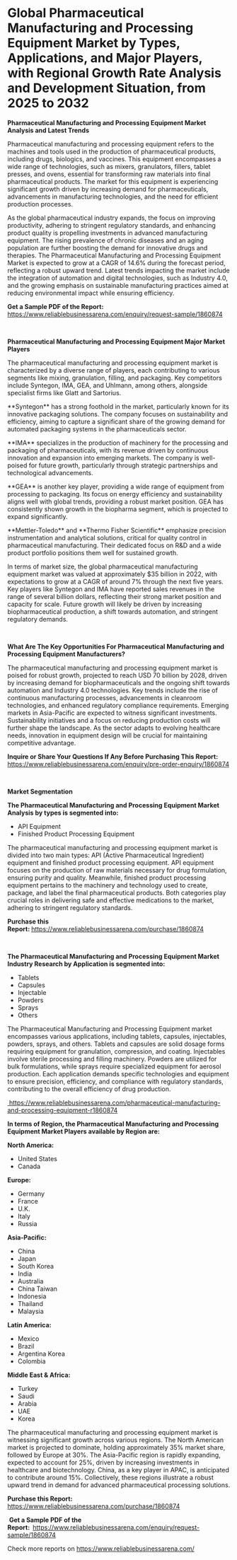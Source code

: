 <p><h1>Global Pharmaceutical Manufacturing and Processing Equipment Market by Types, Applications, and Major Players, with Regional Growth Rate Analysis and Development Situation, from 2025 to 2032</h1></p><p><strong>Pharmaceutical Manufacturing and Processing Equipment Market Analysis and Latest Trends</strong></p>
<p><p>Pharmaceutical manufacturing and processing equipment refers to the machines and tools used in the production of pharmaceutical products, including drugs, biologics, and vaccines. This equipment encompasses a wide range of technologies, such as mixers, granulators, fillers, tablet presses, and ovens, essential for transforming raw materials into final pharmaceutical products. The market for this equipment is experiencing significant growth driven by increasing demand for pharmaceuticals, advancements in manufacturing technologies, and the need for efficient production processes.</p><p>As the global pharmaceutical industry expands, the focus on improving productivity, adhering to stringent regulatory standards, and enhancing product quality is propelling investments in advanced manufacturing equipment. The rising prevalence of chronic diseases and an aging population are further boosting the demand for innovative drugs and therapies. The Pharmaceutical Manufacturing and Processing Equipment Market is expected to grow at a CAGR of 14.6% during the forecast period, reflecting a robust upward trend. Latest trends impacting the market include the integration of automation and digital technologies, such as Industry 4.0, and the growing emphasis on sustainable manufacturing practices aimed at reducing environmental impact while ensuring efficiency.</p></p>
<p><strong>Get a Sample PDF of the Report:&nbsp;</strong> <a href="https://www.reliablebusinessarena.com/enquiry/request-sample/1860874?utm_campaign=3566&utm_medium=2&utm_source=Github&utm_content=ia&utm_term=12042025&utm_id=pharmaceutical-manufacturing-and-processing-equipment">https://www.reliablebusinessarena.com/enquiry/request-sample/1860874</a></p>
<p>&nbsp;</p>
<p><strong>Pharmaceutical Manufacturing and Processing Equipment Major Market Players</strong></p>
<p><p>The pharmaceutical manufacturing and processing equipment market is characterized by a diverse range of players, each contributing to various segments like mixing, granulation, filling, and packaging. Key competitors include Syntegon, IMA, GEA, and Uhlmann, among others, alongside specialist firms like Glatt and Sartorius.</p><p>**Syntegon** has a strong foothold in the market, particularly known for its innovative packaging solutions. The company focuses on sustainability and efficiency, aiming to capture a significant share of the growing demand for automated packaging systems in the pharmaceuticals sector.</p><p>**IMA** specializes in the production of machinery for the processing and packaging of pharmaceuticals, with its revenue driven by continuous innovation and expansion into emerging markets. The company is well-poised for future growth, particularly through strategic partnerships and technological advancements.</p><p>**GEA** is another key player, providing a wide range of equipment from processing to packaging. Its focus on energy efficiency and sustainability aligns well with global trends, providing a robust market position. GEA has consistently shown growth in the biopharma segment, which is projected to expand significantly.</p><p>**Mettler-Toledo** and **Thermo Fisher Scientific** emphasize precision instrumentation and analytical solutions, critical for quality control in pharmaceutical manufacturing. Their dedicated focus on R&D and a wide product portfolio positions them well for sustained growth.</p><p>In terms of market size, the global pharmaceutical manufacturing equipment market was valued at approximately $35 billion in 2022, with expectations to grow at a CAGR of around 7% through the next five years. Key players like Syntegon and IMA have reported sales revenues in the range of several billion dollars, reflecting their strong market position and capacity for scale. Future growth will likely be driven by increasing biopharmaceutical production, a shift towards automation, and stringent regulatory demands.</p></p>
<p>&nbsp;</p>
<p><strong>What Are The Key Opportunities For Pharmaceutical Manufacturing and Processing Equipment Manufacturers?</strong></p>
<p><p>The pharmaceutical manufacturing and processing equipment market is poised for robust growth, projected to reach USD 70 billion by 2028, driven by increasing demand for biopharmaceuticals and the ongoing shift towards automation and Industry 4.0 technologies. Key trends include the rise of continuous manufacturing processes, advancements in cleanroom technologies, and enhanced regulatory compliance requirements. Emerging markets in Asia-Pacific are expected to witness significant investments. Sustainability initiatives and a focus on reducing production costs will further shape the landscape. As the sector adapts to evolving healthcare needs, innovation in equipment design will be crucial for maintaining competitive advantage.</p></p>
<p><strong>Inquire or Share Your Questions If Any Before Purchasing This Report:</strong> <a href="https://www.reliablebusinessarena.com/enquiry/pre-order-enquiry/1860874?utm_campaign=3566&utm_medium=2&utm_source=Github&utm_content=ia&utm_term=12042025&utm_id=pharmaceutical-manufacturing-and-processing-equipment">https://www.reliablebusinessarena.com/enquiry/pre-order-enquiry/1860874</a></p>
<p>&nbsp;</p>
<p><strong>Market Segmentation</strong></p>
<p><strong>The Pharmaceutical Manufacturing and Processing Equipment Market Analysis by types is segmented into:</strong></p>
<p><ul><li>API Equipment</li><li>Finished Product Processing Equipment</li></ul></p>
<p><p>The pharmaceutical manufacturing and processing equipment market is divided into two main types: API (Active Pharmaceutical Ingredient) equipment and finished product processing equipment. API equipment focuses on the production of raw materials necessary for drug formulation, ensuring purity and quality. Meanwhile, finished product processing equipment pertains to the machinery and technology used to create, package, and label the final pharmaceutical products. Both categories play crucial roles in delivering safe and effective medications to the market, adhering to stringent regulatory standards.</p></p>
<p><strong>Purchase this Report:&nbsp;</strong><a href="https://www.reliablebusinessarena.com/purchase/1860874?utm_campaign=3566&utm_medium=2&utm_source=Github&utm_content=ia&utm_term=12042025&utm_id=pharmaceutical-manufacturing-and-processing-equipment">https://www.reliablebusinessarena.com/purchase/1860874</a></p>
<p>&nbsp;</p>
<p><strong>The Pharmaceutical Manufacturing and Processing Equipment Market Industry Research by Application is segmented into:</strong></p>
<p><ul><li>Tablets</li><li>Capsules</li><li>Injectable</li><li>Powders</li><li>Sprays</li><li>Others</li></ul></p>
<p><p>The Pharmaceutical Manufacturing and Processing Equipment market encompasses various applications, including tablets, capsules, injectables, powders, sprays, and others. Tablets and capsules are solid dosage forms requiring equipment for granulation, compression, and coating. Injectables involve sterile processing and filling machinery. Powders are utilized for bulk formulations, while sprays require specialized equipment for aerosol production. Each application demands specific technologies and equipment to ensure precision, efficiency, and compliance with regulatory standards, contributing to the overall efficiency of drug production.</p></p>
<p><a href="https://www.reliablebusinessarena.com/pharmaceutical-manufacturing-and-processing-equipment-r1860874?utm_campaign=3566&utm_medium=2&utm_source=Github&utm_content=ia&utm_term=12042025&utm_id=pharmaceutical-manufacturing-and-processing-equipment">&nbsp;https://www.reliablebusinessarena.com/pharmaceutical-manufacturing-and-processing-equipment-r1860874</a></p>
<p><strong>In terms of Region, the Pharmaceutical Manufacturing and Processing Equipment Market Players available by Region are:</strong></p>
<p>
    <p> <strong> North America: </strong>
        <ul>
            <li>United States</li>
            <li>Canada</li>
        </ul>
        </p> 
    <p> <strong> Europe: </strong>
        <ul>
            <li>Germany</li>
            <li>France</li>
            <li>U.K.</li>
            <li>Italy</li>
            <li>Russia</li>
        </ul>
        </p> 
    <p> <strong> Asia-Pacific: </strong>
        <ul>
            <li>China</li>
            <li>Japan</li>
            <li>South Korea</li>
            <li>India</li>
            <li>Australia</li>
            <li>China Taiwan</li>
            <li>Indonesia</li>
            <li>Thailand</li>
            <li>Malaysia</li>
        </ul>
        </p> 
    <p> <strong> Latin America: </strong>
        <ul>
            <li>Mexico</li>
            <li>Brazil</li>
            <li>Argentina Korea</li>
            <li>Colombia</li>
        </ul>
        </p> 
    <p> <strong> Middle East & Africa: </strong>
        <ul>
            <li>Turkey</li>
            <li>Saudi</li>
            <li>Arabia</li>
            <li>UAE</li>
            <li>Korea</li>
        </ul>
    </p>
    </p>
<p><p>The pharmaceutical manufacturing and processing equipment market is witnessing significant growth across various regions. The North American market is projected to dominate, holding approximately 35% market share, followed by Europe at 30%. The Asia-Pacific region is rapidly expanding, expected to account for 25%, driven by increasing investments in healthcare and biotechnology. China, as a key player in APAC, is anticipated to contribute around 15%. Collectively, these regions illustrate a robust upward trend in demand for advanced pharmaceutical processing solutions.</p></p>
<p><strong>Purchase this Report: </strong><a href="https://www.reliablebusinessarena.com/purchase/1860874?utm_campaign=3566&utm_medium=2&utm_source=Github&utm_content=ia&utm_term=12042025&utm_id=pharmaceutical-manufacturing-and-processing-equipment">https://www.reliablebusinessarena.com/purchase/1860874</a></p>
<p>&nbsp;<strong>Get a Sample PDF of the Report:&nbsp;&nbsp;</strong><a href="https://www.reliablebusinessarena.com/enquiry/request-sample/1860874?utm_campaign=3566&utm_medium=2&utm_source=Github&utm_content=ia&utm_term=12042025&utm_id=pharmaceutical-manufacturing-and-processing-equipment">https://www.reliablebusinessarena.com/enquiry/request-sample/1860874</a></p>
<p><strong></strong></p>
<p>Check more reports on <a href="https://www.reliablebusinessarena.com/?utm_campaign=3566&utm_medium=2&utm_source=Github&utm_content=ia&utm_term=12042025&utm_id=pharmaceutical-manufacturing-and-processing-equipment">https://www.reliablebusinessarena.com/</a></p>